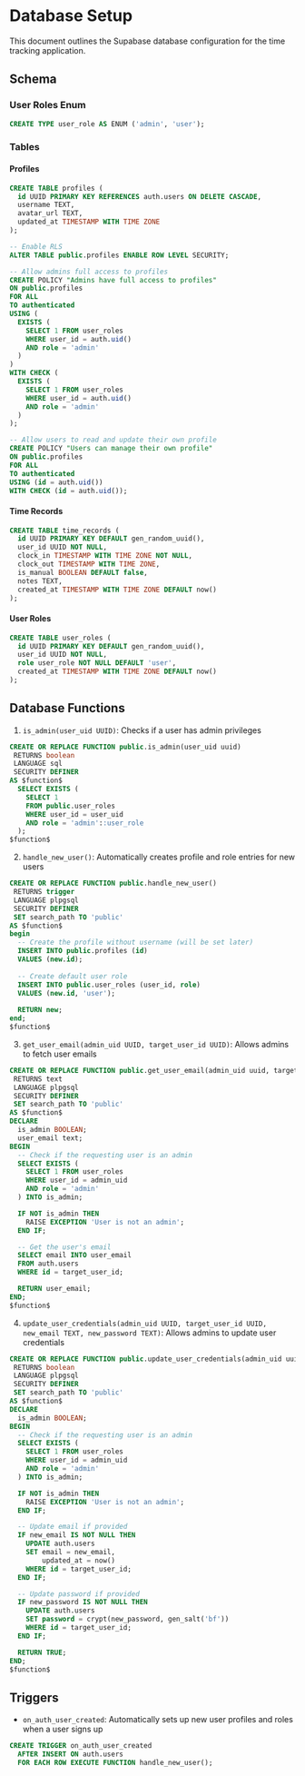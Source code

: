 
# Database Setup

This document outlines the Supabase database configuration for the time tracking application.

## Schema

### User Roles Enum
```sql
CREATE TYPE user_role AS ENUM ('admin', 'user');
```

### Tables

#### Profiles
```sql
CREATE TABLE profiles (
  id UUID PRIMARY KEY REFERENCES auth.users ON DELETE CASCADE,
  username TEXT,
  avatar_url TEXT,
  updated_at TIMESTAMP WITH TIME ZONE
);

-- Enable RLS
ALTER TABLE public.profiles ENABLE ROW LEVEL SECURITY;

-- Allow admins full access to profiles
CREATE POLICY "Admins have full access to profiles"
ON public.profiles
FOR ALL
TO authenticated
USING (
  EXISTS (
    SELECT 1 FROM user_roles 
    WHERE user_id = auth.uid() 
    AND role = 'admin'
  )
)
WITH CHECK (
  EXISTS (
    SELECT 1 FROM user_roles 
    WHERE user_id = auth.uid() 
    AND role = 'admin'
  )
);

-- Allow users to read and update their own profile
CREATE POLICY "Users can manage their own profile"
ON public.profiles
FOR ALL
TO authenticated
USING (id = auth.uid())
WITH CHECK (id = auth.uid());
```

#### Time Records
```sql
CREATE TABLE time_records (
  id UUID PRIMARY KEY DEFAULT gen_random_uuid(),
  user_id UUID NOT NULL,
  clock_in TIMESTAMP WITH TIME ZONE NOT NULL,
  clock_out TIMESTAMP WITH TIME ZONE,
  is_manual BOOLEAN DEFAULT false,
  notes TEXT,
  created_at TIMESTAMP WITH TIME ZONE DEFAULT now()
);
```

#### User Roles
```sql
CREATE TABLE user_roles (
  id UUID PRIMARY KEY DEFAULT gen_random_uuid(),
  user_id UUID NOT NULL,
  role user_role NOT NULL DEFAULT 'user',
  created_at TIMESTAMP WITH TIME ZONE DEFAULT now()
);
```

## Database Functions

1. `is_admin(user_uid UUID)`: Checks if a user has admin privileges
```sql
CREATE OR REPLACE FUNCTION public.is_admin(user_uid uuid)
 RETURNS boolean
 LANGUAGE sql
 SECURITY DEFINER
AS $function$
  SELECT EXISTS (
    SELECT 1
    FROM public.user_roles
    WHERE user_id = user_uid
    AND role = 'admin'::user_role
  );
$function$
```

2. `handle_new_user()`: Automatically creates profile and role entries for new users
```sql
CREATE OR REPLACE FUNCTION public.handle_new_user()
 RETURNS trigger
 LANGUAGE plpgsql
 SECURITY DEFINER
 SET search_path TO 'public'
AS $function$
begin
  -- Create the profile without username (will be set later)
  INSERT INTO public.profiles (id)
  VALUES (new.id);
  
  -- Create default user role
  INSERT INTO public.user_roles (user_id, role)
  VALUES (new.id, 'user');
  
  RETURN new;
end;
$function$
```

3. `get_user_email(admin_uid UUID, target_user_id UUID)`: Allows admins to fetch user emails
```sql
CREATE OR REPLACE FUNCTION public.get_user_email(admin_uid uuid, target_user_id uuid)
 RETURNS text
 LANGUAGE plpgsql
 SECURITY DEFINER
 SET search_path TO 'public'
AS $function$
DECLARE
  is_admin BOOLEAN;
  user_email text;
BEGIN
  -- Check if the requesting user is an admin
  SELECT EXISTS (
    SELECT 1 FROM user_roles
    WHERE user_id = admin_uid
    AND role = 'admin'
  ) INTO is_admin;

  IF NOT is_admin THEN
    RAISE EXCEPTION 'User is not an admin';
  END IF;

  -- Get the user's email
  SELECT email INTO user_email
  FROM auth.users
  WHERE id = target_user_id;

  RETURN user_email;
END;
$function$
```

4. `update_user_credentials(admin_uid UUID, target_user_id UUID, new_email TEXT, new_password TEXT)`: Allows admins to update user credentials
```sql
CREATE OR REPLACE FUNCTION public.update_user_credentials(admin_uid uuid, target_user_id uuid, new_email text DEFAULT NULL::text, new_password text DEFAULT NULL::text)
 RETURNS boolean
 LANGUAGE plpgsql
 SECURITY DEFINER
 SET search_path TO 'public'
AS $function$
DECLARE
  is_admin BOOLEAN;
BEGIN
  -- Check if the requesting user is an admin
  SELECT EXISTS (
    SELECT 1 FROM user_roles
    WHERE user_id = admin_uid
    AND role = 'admin'
  ) INTO is_admin;

  IF NOT is_admin THEN
    RAISE EXCEPTION 'User is not an admin';
  END IF;

  -- Update email if provided
  IF new_email IS NOT NULL THEN
    UPDATE auth.users
    SET email = new_email,
        updated_at = now()
    WHERE id = target_user_id;
  END IF;

  -- Update password if provided
  IF new_password IS NOT NULL THEN
    UPDATE auth.users
    SET password = crypt(new_password, gen_salt('bf'))
    WHERE id = target_user_id;
  END IF;

  RETURN TRUE;
END;
$function$
```

## Triggers

- `on_auth_user_created`: Automatically sets up new user profiles and roles when a user signs up
```sql
CREATE TRIGGER on_auth_user_created
  AFTER INSERT ON auth.users
  FOR EACH ROW EXECUTE FUNCTION handle_new_user();
```

